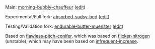 Main: [morning-bubbly-chauffeur](https://morning-bubbly-chauffeur.glitch.me) ([edit](https://glitch.com/edit/#!/morning-bubbly-chauffeur))

Experimental/Full fork: [absorbed-sudsy-bed](https://absorbed-sudsy-bed.glitch.me) ([edit](https://glitch.com/edit/#!/absorbed-sudsy-bed))

Testing/Validation fork: [endurable-butter-muenster](https://endurable-butter-muenster.glitch.me) ([edit](https://glitch.com/edit/#!/endurable-butter-muenster))

Based on [flawless-pitch-conifer](https://flawless-pitch-conifer.glitch.me/), 
  which was based on [flicker-nitrogen](https://flicker-nitrogen.glitch.me/) (unstable), 
  which may have been based on [infrequent-increase](https://infrequent-increase.glitch.me/).